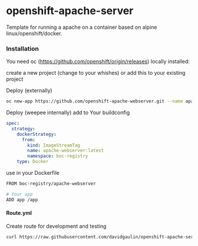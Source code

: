 # openshift-apache-server

Template for running a apache on a container based on alpine linux/openshift/docker.

### Installation

You need oc (https://github.com/openshift/origin/releases) locally installed:

create a new project (change to your whishes) or add this to your existing project

Deploy (externally)

```sh
oc new-app https://github.com/openshift-apache-webserver.git --name apache-webserver
```

Deploy (weepee internally)
add to Your buildconfig
```yaml
spec:
  strategy:
    dockerStrategy:
      from:
        kind: ImageStreamTag
        name: apache-webserver:latest
        namespace: boc-registry
    type: Docker
```
use in your Dockerfile
```sh
FROM boc-registry/apache-webserver

# Your app
ADD app /app
```

#### Route.yml

Create route for development and testing

```sh
curl https://raw.githubusercontent.com/davidgaulin/openshift-apache-server/master/Route.yaml | oc create -f -
```
